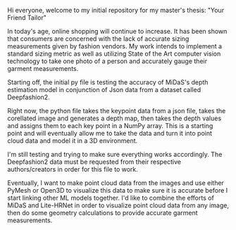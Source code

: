Hi everyone, welcome to my initial repository for my master's thesis: "Your Friend Tailor"

In today's age, online shopping will continue to increase. 
It has been shown that consumers are concerned with the lack of accurate sizing measurements given by fashion vendors.
My work intends to implement a standard sizing metric as well as utilizing State of the Art computer vision technology
to take one photo of a person and accurately gauge their garment measurements.

Starting off, the initial py file is testing the accuracy of MiDaS's depth estimation model in conjunction of
Json data from a dataset called Deepfashion2.

Right now, the python file takes the keypoint data from a json file, takes the corellated image and generates a depth map, then
takes the depth values and assigns them to each key point in a NumPy array. This is a starting point and will eventually allow me to 
take the data and turn it into point cloud data and model it in a 3D environment.

I'm still testing and trying to make sure everything works accordingly. 
The Deepfashion2 data must be requested from their respective authors/creators in order for this file to work.

Eventually, I want to make point cloud data from the images and use either PyMesh or Open3D to visualize this data to make sure it is accurate before I start linking other ML models together. I'd like to combine the efforts of MiDaS and Lite-HRNet in order to visualize point cloud data from any image, then do some geometry calculations to provide accurate garment measurements.
